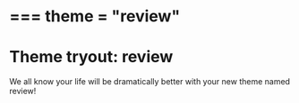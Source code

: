 ===
theme = "review"
===
# Theme tryout: review
We all know your life will be dramatically better with your new theme named review!
